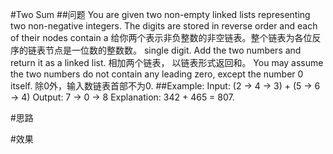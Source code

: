 #Two Sum
##问题
You are given two non-empty linked lists representing two non-negative integers. The digits are stored in reverse order and each of their nodes contain a 
给你两个表示非负整数的非空链表。整个链表为各位反序的链表节点是一位数的整数数。
single digit. Add the two numbers and return it as a linked list.
相加两个链表， 以链表形式返回和。
You may assume the two numbers do not contain any leading zero, except the number 0 itself.
除0外，输入数链表首部不为0.
##Example:
Input: (2 -> 4 -> 3) + (5 -> 6 -> 4)
Output: 7 -> 0 -> 8
Explanation: 342 + 465 = 807.

#思路



#效果
